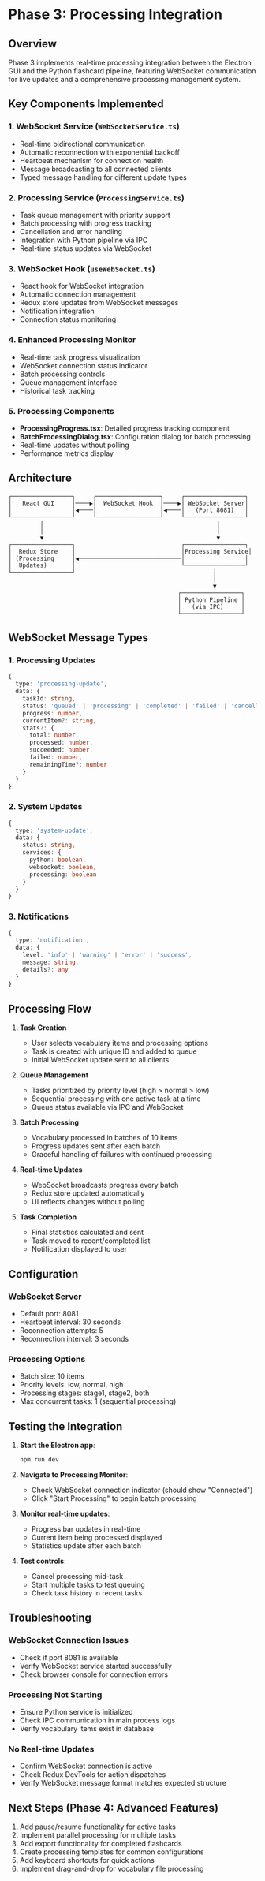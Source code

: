 # Phase 3: Processing Integration

## Overview
Phase 3 implements real-time processing integration between the Electron GUI and the Python flashcard pipeline, featuring WebSocket communication for live updates and a comprehensive processing management system.

## Key Components Implemented

### 1. WebSocket Service (`WebSocketService.ts`)
- Real-time bidirectional communication
- Automatic reconnection with exponential backoff
- Heartbeat mechanism for connection health
- Message broadcasting to all connected clients
- Typed message handling for different update types

### 2. Processing Service (`ProcessingService.ts`)
- Task queue management with priority support
- Batch processing with progress tracking
- Cancellation and error handling
- Integration with Python pipeline via IPC
- Real-time status updates via WebSocket

### 3. WebSocket Hook (`useWebSocket.ts`)
- React hook for WebSocket integration
- Automatic connection management
- Redux store updates from WebSocket messages
- Notification integration
- Connection status monitoring

### 4. Enhanced Processing Monitor
- Real-time task progress visualization
- WebSocket connection status indicator
- Batch processing controls
- Queue management interface
- Historical task tracking

### 5. Processing Components
- **ProcessingProgress.tsx**: Detailed progress tracking component
- **BatchProcessingDialog.tsx**: Configuration dialog for batch processing
- Real-time updates without polling
- Performance metrics display

## Architecture

```
┌─────────────────┐     ┌──────────────────┐     ┌─────────────────┐
│   React GUI     │────▶│  WebSocket Hook  │────▶│ WebSocket Server│
│                 │◀────│                  │◀────│   (Port 8081)   │
└─────────────────┘     └──────────────────┘     └─────────────────┘
         │                                                 │
         │                                                 │
         ▼                                                 ▼
┌─────────────────┐                              ┌─────────────────┐
│  Redux Store    │                              │Processing Service│
│ (Processing     │◀─────────────────────────────│                 │
│  Updates)       │                              └─────────────────┘
└─────────────────┘                                       │
                                                          │
                                                          ▼
                                                ┌─────────────────┐
                                                │ Python Pipeline │
                                                │   (via IPC)     │
                                                └─────────────────┘
```

## WebSocket Message Types

### 1. Processing Updates
```typescript
{
  type: 'processing-update',
  data: {
    taskId: string,
    status: 'queued' | 'processing' | 'completed' | 'failed' | 'cancelled',
    progress: number,
    currentItem?: string,
    stats?: {
      total: number,
      processed: number,
      succeeded: number,
      failed: number,
      remainingTime?: number
    }
  }
}
```

### 2. System Updates
```typescript
{
  type: 'system-update',
  data: {
    status: string,
    services: {
      python: boolean,
      websocket: boolean,
      processing: boolean
    }
  }
}
```

### 3. Notifications
```typescript
{
  type: 'notification',
  data: {
    level: 'info' | 'warning' | 'error' | 'success',
    message: string,
    details?: any
  }
}
```

## Processing Flow

1. **Task Creation**
   - User selects vocabulary items and processing options
   - Task is created with unique ID and added to queue
   - Initial WebSocket update sent to all clients

2. **Queue Management**
   - Tasks prioritized by priority level (high > normal > low)
   - Sequential processing with one active task at a time
   - Queue status available via IPC and WebSocket

3. **Batch Processing**
   - Vocabulary processed in batches of 10 items
   - Progress updates sent after each batch
   - Graceful handling of failures with continued processing

4. **Real-time Updates**
   - WebSocket broadcasts progress every batch
   - Redux store updated automatically
   - UI reflects changes without polling

5. **Task Completion**
   - Final statistics calculated and sent
   - Task moved to recent/completed list
   - Notification displayed to user

## Configuration

### WebSocket Server
- Default port: 8081
- Heartbeat interval: 30 seconds
- Reconnection attempts: 5
- Reconnection interval: 3 seconds

### Processing Options
- Batch size: 10 items
- Priority levels: low, normal, high
- Processing stages: stage1, stage2, both
- Max concurrent tasks: 1 (sequential processing)

## Testing the Integration

1. **Start the Electron app**:
   ```bash
   npm run dev
   ```

2. **Navigate to Processing Monitor**:
   - Check WebSocket connection indicator (should show "Connected")
   - Click "Start Processing" to begin batch processing

3. **Monitor real-time updates**:
   - Progress bar updates in real-time
   - Current item being processed displayed
   - Statistics update after each batch

4. **Test controls**:
   - Cancel processing mid-task
   - Start multiple tasks to test queuing
   - Check task history in recent tasks

## Troubleshooting

### WebSocket Connection Issues
- Check if port 8081 is available
- Verify WebSocket service started successfully
- Check browser console for connection errors

### Processing Not Starting
- Ensure Python service is initialized
- Check IPC communication in main process logs
- Verify vocabulary items exist in database

### No Real-time Updates
- Confirm WebSocket connection is active
- Check Redux DevTools for action dispatches
- Verify WebSocket message format matches expected structure

## Next Steps (Phase 4: Advanced Features)
1. Add pause/resume functionality for active tasks
2. Implement parallel processing for multiple tasks
3. Add export functionality for completed flashcards
4. Create processing templates for common configurations
5. Add keyboard shortcuts for quick actions
6. Implement drag-and-drop for vocabulary file processing